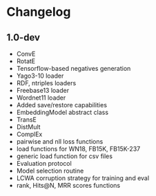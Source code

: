 # Changelog

## 1.0-dev
- ConvE
- RotatE
- Tensorflow-based negatives generation
- Yago3-10 loader
- RDF, ntriples loaders
- Freebase13 loader
- Wordnet11 loader
- Added save/restore capabilities
- EmbeddingModel abstract class
- TransE
- DistMult
- ComplEx
- pairwise and nll loss functions
- load functions for WN18, FB15K, FB15K-237
- generic load function for csv files
- Evaluation protocol
- Model selection routine
- LCWA corruption strategy for training and eval
- rank, Hits@N, MRR scores functions
